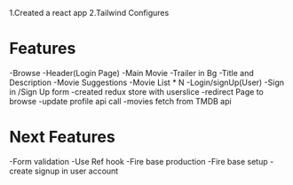 1.Created a react app
2.Tailwind Configures

# Features
-Browse
 -Header(Login Page)
    -Main Movie
    -Trailer in Bg
    -Title and Description
    -Movie Suggestions
     -Movie List * N
-Login/signUp(User)
    -Sign in /Sign Up form
    -created redux store with userslice
    -redirect Page to browse
    -update profile api call
    -movies fetch from TMDB api
# Next Features
-Form validation
-Use Ref hook
-Fire base production
-Fire base setup
-create signup in user account




